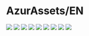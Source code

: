 # AzurAssets/EN
![](https://img.shields.io/badge/EN-8.1.254-blue?style=flat-square)
![](https://img.shields.io/badge/CV-523-blue?style=flat-square)
![](https://img.shields.io/badge/L2D-590-blue?style=flat-square)
![](https://img.shields.io/badge/PIC-22-blue?style=flat-square)
![](https://img.shields.io/badge/BGM-22-blue?style=flat-square)
![](https://img.shields.io/badge/CIPHER-36-blue?style=flat-square)
![](https://img.shields.io/badge/MANGA-50-blue?style=flat-square)
![](https://img.shields.io/badge/PAINTING-163-blue?style=flat-square)
![](https://img.shields.io/badge/DORM-1-blue?style=flat-square)
